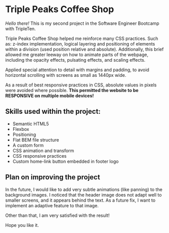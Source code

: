 # Triple Peaks Coffee Shop

*Hello there!*
This is my second project in the Software Engineer Bootcamp with TripleTen.

Triple Peaks Coffee Shop helped me reinforce many CSS practices. Such as: z-index implementation, logical layering and positioning of elements within a division (used position relative and absolute).
Additionally, this brief allowed me greater leeway on how to animate parts of the webpage, including the opacity effects, pulsating effects, and scaling effects.

Applied special attention to detail with margins and padding, to avoid horizontal scrolling with screens as small as 1440px wide.

As a result of best responsive practices in CSS, absolute values in pixels were avoided where possible. **This permitted the website to be RESPONSIVE on multiple mobile devices!**

## Skills used within the project:

- Semantic HTML5
- Flexbox
- Positioning
- Flat BEM file structure
- A custom form
- CSS animation and transform
- CSS responsive practices
- Custom home-link button embedded in footer logo

## Plan on improving the project

In the future, I would like to add very subtle animations (like panning) to the background images. I noticed that the header image does not adapt well to smaller screens, and it appears behind the text. As a future fix, I want to implement an adaptive feature to that image.

Other than that, I am very satisfied with the result!

Hope you like it.
